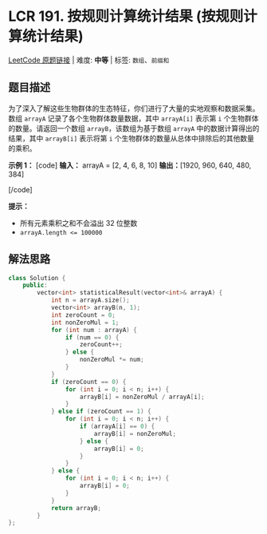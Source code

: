 # LCR 191. 按规则计算统计结果 (按规则计算统计结果)

[LeetCode 原题链接](https://leetcode.cn/problems/gou-jian-cheng-ji-shu-zu-lcof/) | 难度: **中等** | 标签: `数组`、`前缀和`

## 题目描述

为了深入了解这些生物群体的生态特征，你们进行了大量的实地观察和数据采集。数组 `arrayA` 记录了各个生物群体数量数据，其中 `arrayA[i]` 表示第 `i` 个生物群体的数量。请返回一个数组 `arrayB`，该数组为基于数组 `arrayA` 中的数据计算得出的结果，其中 `arrayB[i]` 表示将第 `i` 个生物群体的数量从总体中排除后的其他数量的乘积。

 

**示例 1：**
[code] 
    **输入：** arrayA = [2, 4, 6, 8, 10]
    **输出：**[1920, 960, 640, 480, 384]
    
[/code]

 

**提示：**

  * 所有元素乘积之和不会溢出 32 位整数
  * `arrayA.length <= 100000`

## 解法思路

```cpp
class Solution {
    public:
        vector<int> statisticalResult(vector<int>& arrayA) {
            int n = arrayA.size();
            vector<int> arrayB(n, 1);
            int zeroCount = 0;
            int nonZeroMul = 1;
            for (int num : arrayA) {
                if (num == 0) {
                    zeroCount++;
                } else {
                    nonZeroMul *= num;
                }
            }
            if (zeroCount == 0) {
                for (int i = 0; i < n; i++) {
                    arrayB[i] = nonZeroMul / arrayA[i];
                }
            } else if (zeroCount == 1) {
                for (int i = 0; i < n; i++) {
                    if (arrayA[i] == 0) {
                        arrayB[i] = nonZeroMul;
                    } else {
                        arrayB[i] = 0;
                    }
                }
            } else {
                for (int i = 0; i < n; i++) {
                    arrayB[i] = 0;
                }
            }
            return arrayB;
        }
};
```
